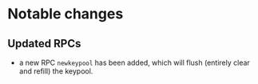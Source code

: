 Notable changes
===============

Updated RPCs
------------

- a new RPC `newkeypool` has been added, which will flush (entirely
clear and refill) the keypool.
